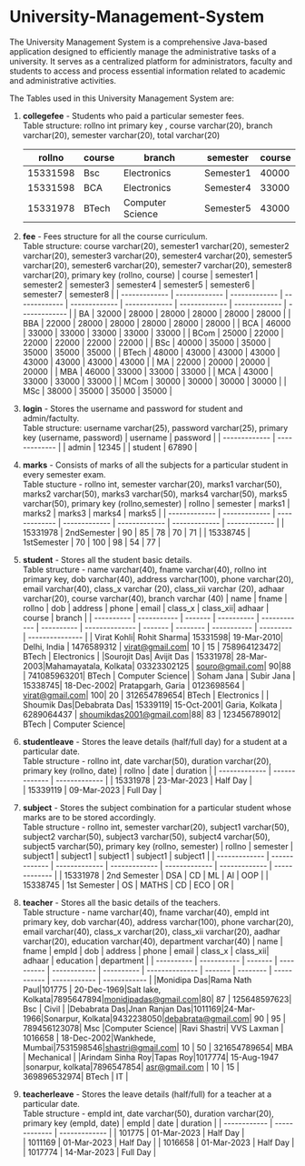 # University-Management-System
The University Management System is a comprehensive Java-based application designed to efficiently manage the administrative tasks of a university. 
It serves as a centralized platform for administrators, faculty and students to access and process essential information related to academic and administrative activities.

The Tables used in this University Management System are:
1) **collegefee** - Students who paid a particular semester fees.
   <br>Table structure: rollno int primary key , course varchar(20), branch varchar(20), semester varchar(20), total varchar(20)

   | rollno        | course        | branch            | semester      | course        | 
   | ------------- | ------------- | ----------------- | ------------- | ------------- |
   | 15331598      | Bsc           | Electronics       | Semester1     | 40000         |
   | 15331598      | BCA           | Electronics       | Semester4     | 33000         |
   | 15331978      | BTech         | Computer Science  | Semester5     | 43000         |
2) **fee** - Fees structure for all the course curriculum.
   <br>Table structure: course varchar(20), semester1 varchar(20), semester2 varchar(20), semester3 varchar(20), semester4 varchar(20), semester5 varchar(20), semester6 varchar(20), semester7 varchar(20), semester8 varchar(20), primary key (rollno, course)
   | course        | semester1     | semester2     | semester3     | semester4     | semester5     | semester6     | semester7     | semester8     | 
   | ------------- | ------------- | ------------- | ------------- | ------------- | ------------- | ------------- | ------------- | ------------- |
   | BA            | 32000         | 28000         | 28000         | 28000         | 28000         | 28000         |
   | BBA           | 22000         | 28000         | 28000         | 28000         | 28000         | 28000         |
   | BCA           | 46000         | 33000         | 33000         | 33000         | 33000         | 33000         |
   | BCom          | 25000         | 22000         | 22000         | 22000         | 22000         | 22000         |
   | BSc           | 40000         | 35000         | 35000         | 35000         | 35000         | 35000         |
   | BTech         | 48000         | 43000         | 43000         | 43000         | 43000         | 43000         | 43000         | 43000         |
   | MA            | 22000         | 20000         | 20000         | 20000         | 
   | MBA           | 46000         | 33000         | 33000         | 33000         |
   | MCA           | 43000         | 33000         | 33000         | 33000         | 
   | MCom          | 30000         | 30000         | 30000         | 30000         |
   | MSc           | 38000         | 35000         | 35000         | 35000         |
3) **login** - Stores the username and password for student and admin/factulty.
   <br>Table structure: username varchar(25), password varchar(25), primary key (username, password)
   | username      | password      |
   | ------------- | ------------- |
   | admin         | 12345         |
   | student       | 67890         |
   
4) **marks** - Consists of marks of all the subjects for a particular student in every semester exam.
   <br>Table stucture - rollno int, semester varchar(20), marks1 varchar(50), marks2 varchar(50), marks3 varchar(50), marks4 varchar(50), marks5 varchar(50), primary key (rollno,semester)
   | rollno        | semester      | marks1        | marks2        | marks3        | marks4        | marks5        |
   | ------------- | ------------- | ------------- | ------------- | ------------- | ------------- | ------------- |
   | 15331978      | 2ndSemester   | 90            | 85            | 78            | 70            | 71            |
   | 15338745      | 1stSemester   | 70            | 100           | 98            | 54            | 77            |
   
5) **student** - Stores all the student basic details.
   <br>Table structure - name varchar(40), fname varchar(40), rollno int primary key, dob varchar(40), address varchar(100), phone varchar(20), email varchar(40), class_x varchar (20), class_xii varchar (20), adhaar varchar(20), course varchar(40), branch varchar (40)
   | name       | fname       | rollno  | dob        | address      | phone      | email          | class_x | class_xii| adhaar      | course    | branch          |
   | ---------- | ----------- | ------- | ---------- | ------------ | ---------- | -------------- | ------- | -------- | ----------- | --------- | --------------- |
   | Virat Kohli| Rohit Sharma| 15331598| 19-Mar-2010| Delhi, India | 1476589312 | virat@gmail.com| 10      | 15       | 758964123472| BTech     | Electronics     |
   |Sourojit Das| Avijit Das  | 15331978| 28-Mar-2003|Mahamayatala, Kolkata| 03323302125 | souro@gmail.com| 90|88      | 741085963201| BTech     | Computer Science|
   | Soham Jana | Subir Jana  | 15338745| 18-Dec-2002| Pratapgarh, Garia | 0123698564 | virat@gmail.com| 100| 20       | 312654789654| BTech     | Electronics     |
   | Shoumik Das|Debabrata Das| 15339119| 15-Oct-2001| Garia, Kolkata | 6289064437 | shoumikdas2001@gmail.com|88| 83   | 123456789012| BTech     | Computer Science|
   
6) **studentleave** - Stores the leave details (half/full day) for a student at a particular date.
    <br>Table structure - rollno int, date varchar(50), duration varchar(20), primary key (rollno, date)
   | rollno        | date          | duration      |
   | ------------- | ------------- | ------------- |
   | 15331978      | 23-Mar-2023   | Half Day      |  
   | 15339119      | 09-Mar-2023   | Full Day      |
   
7) **subject** - Stores the subject combination for a particular student whose marks are to be stored accordingly.
   <br>Table structure - rollno int, semester varchar(20), subject1 varchar(50), subject2 varchar(50), subject3 varchar(50), subject4 varchar(50), subject5 varchar(50), primary key (rollno, semester)
   | rollno        | semester      | subject1      | subject1      | subject1      | subject1      | subject1      |
   | ------------- | ------------- | ------------- | ------------- | ------------- | ------------- | ------------- |
   | 15331978      | 2nd Semester  | DSA           | CD            | ML            | AI            | OOP           |
   | 15338745      | 1st Semester  | OS            | MATHS         | CD            | ECO           | OR            |
   
8) **teacher** - Stores all the basic details of the teachers.
   <br>Table structure - name varchar(40), fname varchar(40), empId int primary key, dob varchar(40), address varchar(100), phone varchar(20), email varchar(40), class_x varchar(20), class_xii varchar(20), aadhar varchar(20), education varchar(40), department varchar(40)
   | name       | fname       | empId   | dob        | address      | phone      | email          | class_x | class_xii| adhaar      | education    | department   |
   | ---------- | ----------- | ------- | ---------- | ------------ | ---------- | -------------- | ------- | -------- | ----------- | ------------ | ------------ |
   |Monidipa Das|Rama Nath Paul|101775  | 20-Dec-1969|Salt lake, Kolkata|7895647894|monidipadas@gmail.com|80| 87       | 125648597623| Bsc          |  Civil       |
   |Debabrata Das|Jnan Ranjan Das|1011169|24-Mar-1966|Sonarpur, Kolkata|9432238050|debabrata@gmail.com| 90  | 95       | 789456123078| Msc        |Computer Science|
   |Ravi Shastri| VVS Laxman  | 1016658 | 18-Dec-2002|Wankhede, Mumbai|7531598546|shastri@gmail.com| 10     | 50       | 321654789654| MBA          | Mechanical   |
   |Arindam Sinha Roy|Tapas Roy|1017774| 15-Aug-1947 |sonarpur, kolkata|7896547854| asr@gmail.com | 10      | 15       | 369896532974| BTech        | IT           |
   
9) **teacherleave** - Stores the leave details (half/full) for a teacher at a particular date.
   <br>Table structure - empId int, date varchar(50), duration varchar(20), primary key (empId, date)
   | empId        | date          | duration      |
   | ------------ | ------------- | ------------- |
   | 101775       | 01-Mar-2023   | Half Day      |  
   | 1011169      | 01-Mar-2023   | Half Day      |
   | 1016658      | 01-Mar-2023   | Half Day      |
   | 1017774      | 14-Mar-2023   | Full Day      |
